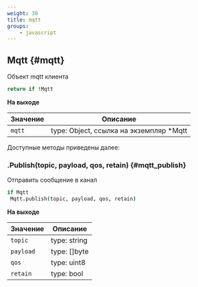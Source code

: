 ```yaml
---
weight: 30
title: mqtt
groups:
    - javascript
---
```


## Mqtt {#mqtt}

Объект mqtt клиента

```coffeescript
return if !Mqtt
```

**На выходе**

**Значение** | **Описание**
-------------|--------------
  `mqtt`     | type: Object, ссылка на экземпляр *Mqtt 
  
Доступные методы приведены далее:

### .Publish(topic, payload, qos, retain) {#mqtt_publish}

Отправить сообщение в канал

```coffeescript
if Mqtt
 Mqtt.publish(topic, payload, qos, retain)
```

**На выходе**

**Значение** | **Описание**
-------------|--------------
  `topic`    | type: string
  `payload`  | type: []byte
  `qos`      | type: uint8
  `retain`   | type: bool


